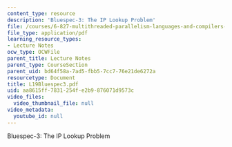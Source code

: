 ```yaml
---
content_type: resource
description: 'Bluespec-3: The IP Lookup Problem'
file: /courses/6-827-multithreaded-parallelism-languages-and-compilers-fall-2002/aa8615ff7831254fe2b9876071d9573c_L19Bluespec3.pdf
file_type: application/pdf
learning_resource_types:
- Lecture Notes
ocw_type: OCWFile
parent_title: Lecture Notes
parent_type: CourseSection
parent_uid: bd64f58a-7ad5-fbb5-7cc7-76e21de6272a
resourcetype: Document
title: L19Bluespec3.pdf
uid: aa8615ff-7831-254f-e2b9-876071d9573c
video_files:
  video_thumbnail_file: null
video_metadata:
  youtube_id: null
---
```

Bluespec-3: The IP Lookup Problem